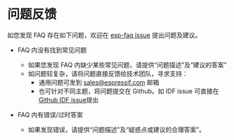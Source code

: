 # 问题反馈

如您发现 FAQ 存在如下问题，欢迎在 [esp-faq issue](https://github.com/espressif/esp-faq/issues) 提出问题及建议。

- FAQ 内没有找到常见问题
  - 如果您发现 FAQ 内缺少某些常见问题，请提供“问题描述”及“建议的答案”
  - 如问题较复杂，请将问题直接反馈给技术团队，寻求支持：
    -  通用问题可发到 sales@espressif.com 邮箱
    -  也可针对不同主题，将问题提交在 Github。如 IDF issue 可直接在 [Github IDF issue](https://github.com/espressif/esp-idf/issues)提出

- FAQ 内有错误/过时答案
  - 如果发现错误，请提供“问题描述”及“疑惑点或建议的合理答案”。
